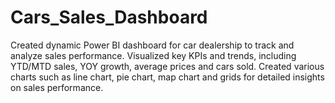 # Cars_Sales_Dashboard
Created dynamic Power BI dashboard for car dealership to track and analyze sales performance. 
Visualized key KPIs and trends, including YTD/MTD sales, YOY growth, average prices and cars sold.
Created various charts such as line chart, pie chart, map chart and grids for detailed insights on sales performance.
